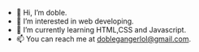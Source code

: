 - 👋 Hi, I’m doble.
- 👀 I’m interested in web developing.
- 🌱 I’m currently learning HTML,CSS and Javascript.
- 📫 You can reach me at doblegangerlol@gmail.com.
